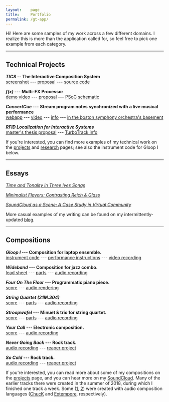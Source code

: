 ```yaml
---
layout:    page
title:     Portfolio
permalink: /gt-app/
---
```


Hi! Here are some samples of my work across a few different domains. I realize this is more than the application called for, so feel free to pick one example from each category.

---

## Technical Projects

**_TICS_ -- The Interactive Composition System**  
[screenshot](/images/tics.png) --- [proposal](http://web.mit.edu/ijc/www/tics_proposal.pdf) --- [source code](http://web.mit.edu/ijc/www/tics.zip)

**_f(x)_ --- Multi-FX Processor**  
[demo video](https://www.youtube.com/watch?v=VpB2HSXI5Eg)
 --- [proposal](/static/fx_proposal.pdf) --- [PSoC schematic](/static/fx_schematic.pdf)

**_ConcertCue_ --- Stream program notes synchronized with a live musical performance**  
[webapp](http://concertcue.com) --- [video](https://www.youtube.com/watch?v=HrRjUTXZFcE) --- [info](https://musictech.mit.edu/concertcue) --- [in the boston symphony orchestra's basement](/images/bso_concertcue.jpeg)

**_RFID Localization for Interactive Systems_**  
[master's thesis proposal](http://web.mit.edu/ijc/www/thesis_proposal.pdf) --- [TurboTrack info](https://www.media.mit.edu/projects/turbotrack-3d-backscatter-localization-for-fine-grained/overview/)

If you're interested, you can find more examples of my technical work on the [projects](/projects) and [research](/research) pages; see also the instrument code for Gloop I below.

---

## Essays

[_Time and Tonality in Three Ives Songs_](/static/ives_essay.pdf)

[_Minimalist Flavors: Contrasting Reich & Glass_](/static/minimalists_essay.pdf)

[_SoundCloud as a Scene: A Case Study in Virtual Community_](/static/soundcloud_essay.pdf)

More casual examples of my writing can be found on my intermittently-updated [blog](/posts).

---

## Compositions

**_Gloop I_ --- Composition for laptop ensemble.**  
[instrument code](https://github.com/ijc8/glooper) --- [performance instructions](https://github.com/collaborative-music-lab/MLE/blob/master/compositions/Gloop/Gloop%20I(1).pdf) --- [video recording](https://www.youtube.com/watch?v=AZlGGCQjuFA)

**_Wideband_ --- Composition for jazz combo.**  
[lead sheet](/static/Wideband.pdf) --- [parts](/static/wideband_parts.pdf) --- [audio recording](https://soundcloud.com/ijc8/wideband)

**_Four On The Floor_ --- Programmatic piano piece.**  
[score](/static/four_on_the_floor.pdf) --- [audio rendering](https://soundcloud.com/ijc8/four-on-the-floor)

**_String Quartet (21M.304)_**  
[score](/static/string_quartet_304.pdf) --- [parts](/static/string_quartet_304_parts.pdf) --- [audio recording](https://soundcloud.com/ijc8/string-quartet)

**_Stroopwafel_ --- Minuet & trio for string quartet.**  
[score](/static/stroopwafel.pdf) --- [parts](/static/stroopwafel_parts.pdf) --- [audio recording](https://soundcloud.com/ijc8/stroopwafel)

**_Your Call_ --- Electronic composition.**  
[score](/static/your_call.pdf) --- [audio recording](https://soundcloud.com/ijc8/your-call)

**_Never Going Back_ --- Rock track.**  
[audio recording](https://soundcloud.com/ijc8/never-going-back) --- [reaper project](http://web.mit.edu/ijc/www/Never_Going_Back.zip)

**_So Cold_ --- Rock track.**  
[audio recording](https://soundcloud.com/ijc8/so-cold) --- [reaper project](http://web.mit.edu/ijc/www/So_Cold.zip)

If you're interested, you can read more about some of my compositions on the [projects](/projects) page, and you can hear more on my [SoundCloud](https://soundcloud.com/ijc8). Many of the earlier tracks there were created in the summer of 2018, during which I finished one track a week. Some ([1](https://soundcloud.com/ijc8/caffeine), [2](https://soundcloud.com/ijc8/hello-world)) were created with audio composition languages ([ChucK](https://chuck.cs.princeton.edu/) and [Extempore](https://extemporelang.github.io/), respectively).
